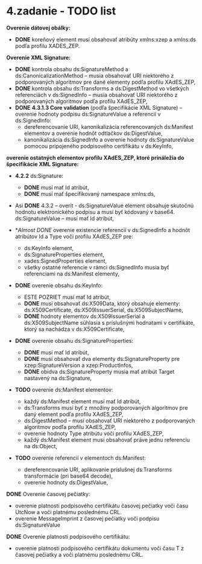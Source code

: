 # 4.zadanie - TODO list

**Overenie dátovej obálky:**

- **DONE** koreňový element musí obsahovať atribúty xmlns:xzep a xmlns:ds podľa profilu XADES_ZEP.

**Overenie XML Signature:**

- **DONE** kontrola obsahu ds:SignatureMethod a ds:CanonicalizationMethod – musia obsahovať URI niektorého z podporovaných algoritmov pre dané elementy podľa profilu XAdES_ZEP,
- **DONE** kontrola obsahu ds:Transforms a ds:DigestMethod vo všetkých referenciách v ds:SignedInfo – musia obsahovať URI niektorého z podporovaných algoritmov podľa profilu XAdES_ZEP,
- **DONE**  **4.3.1.3 Core validation** (podľa špecifikácie XML Signature) – overenie hodnoty podpisu ds:SignatureValue a referencií v ds:SignedInfo:
  - dereferencovanie URI, kanonikalizácia referencovaných ds:Manifest elementov a overenie hodnôt odtlačkov ds:DigestValue,
  - kanonikalizácia ds:SignedInfo a overenie hodnoty ds:SignatureValue pomocou pripojeného podpisového certifikátu v ds:KeyInfo,

**overenie ostatných elementov profilu XAdES_ZEP, ktoré prináležia do špecifikácie XML Signature:**

- **4.2.2** ds:Signature:
  - **DONE** musí mať Id atribút,
  - **DONE** musí mať špecifikovaný namespace xmlns:ds,
- Asi **DONE** 4.3.2 – overit - ds:SignatureValue element obsahuje skutočnú hodnotu elektronického podpisu a musí byť kódovaný v base64. ds:SignatureValue – musí mať Id atribút,
- **Almost DONE* overenie existencie referencií v ds:SignedInfo a hodnôt atribútov Id a Type voči profilu XAdES_ZEP pre:
  - ds:KeyInfo element,
  - ds:SignatureProperties element,
  - xades:SignedProperties element,
  - všetky ostatné referencie v rámci ds:SignedInfo musia byť referenciami na ds:Manifest elementy,

- **DONE** overenie obsahu ds:KeyInfo:
  - ESTE POZRIET musí mať Id atribút,
  - **DONE** musí obsahovať ds:X509Data, ktorý obsahuje elementy: ds:X509Certificate, ds:X509IssuerSerial, ds:X509SubjectName,
  - **DONE** hodnoty elementov ds:X509IssuerSerial a ds:X509SubjectName súhlasia s príslušnými hodnatami v certifikáte, ktorý sa nachádza v ds:X509Certificate,

- **DONE** overenie obsahu ds:SignatureProperties:
  - **DONE** musí mať Id atribút,
  - **DONE** musí obsahovať dva elementy ds:SignatureProperty pre xzep:SignatureVersion a xzep:ProductInfos,
  - **DONE** obidva ds:SignatureProperty musia mať atribút Target nastavený na ds:Signature,

- **TODO** overenie ds:Manifest elementov:
  - každý ds:Manifest element musí mať Id atribút,
  - ds:Transforms musí byť z množiny podporovaných algoritmov pre daný element podľa profilu XAdES_ZEP,
  - ds:DigestMethod – musí obsahovať URI niektorého z podporovaných algoritmov podľa profilu XAdES_ZEP,
  - overenie hodnoty Type atribútu voči profilu XAdES_ZEP,
  - každý ds:Manifest element musí obsahovať práve jednu referenciu na ds:Object,

- **TODO** overenie referencií v elementoch ds:Manifest:
  - dereferencovanie URI, aplikovanie príslušnej ds:Transforms transformácie (pri base64 decode),
  - overenie hodnoty ds:DigestValue,

**DONE** Overenie časovej pečiatky:

- overenie platnosti podpisového certifikátu časovej pečiatky voči času UtcNow a voči platnému poslednému CRL.
- overenie MessageImprint z časovej pečiatky voči podpisu ds:SignatureValue

**DONE** Overenie platnosti podpisového certifikátu:

- overenie platnosti podpisového certifikátu dokumentu voči času T z časovej pečiatky a voči platnému poslednému CRL.
